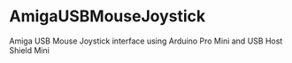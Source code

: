 # AmigaUSBMouseJoystick
Amiga USB Mouse Joystick interface using Arduino Pro Mini and USB Host Shield Mini
